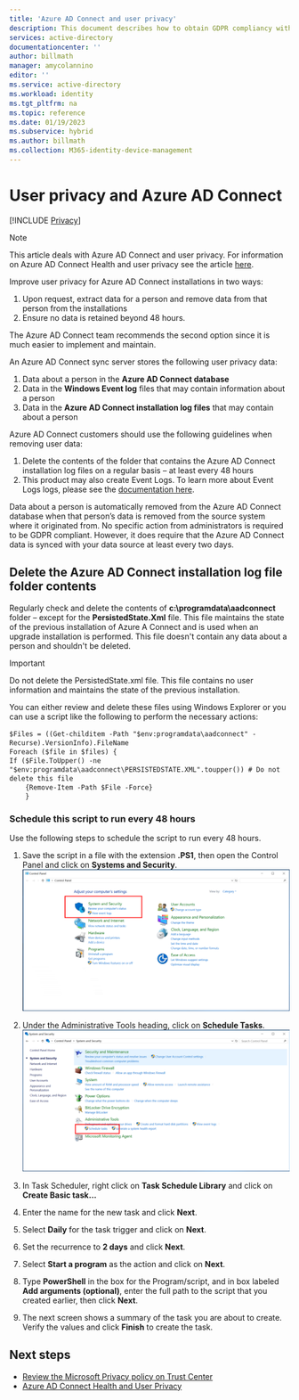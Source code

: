 ```yaml
---
title: 'Azure AD Connect and user privacy'
description: This document describes how to obtain GDPR compliancy with Azure AD Connect.
services: active-directory
documentationcenter: ''
author: billmath
manager: amycolannino
editor: ''
ms.service: active-directory
ms.workload: identity
ms.tgt_pltfrm: na
ms.topic: reference
ms.date: 01/19/2023
ms.subservice: hybrid
ms.author: billmath
ms.collection: M365-identity-device-management
---
```


# User privacy and Azure AD Connect 

[!INCLUDE [Privacy](../../../../includes/gdpr-intro-sentence.md)]

>[!NOTE] 
>This article deals with Azure AD Connect and user privacy.  For information on Azure AD Connect Health and user privacy see the article [here](reference-connect-health-user-privacy.md).

Improve user privacy for Azure AD Connect installations in two ways:

1.	Upon request, extract data for a person and remove data from that person from the installations
2.	Ensure no data is retained beyond 48 hours.

The Azure AD Connect team recommends the second option since it is much easier to implement and maintain.

An Azure AD Connect sync server stores the following user privacy data:
1.	Data about a person in the **Azure AD Connect database**
2.	Data in the **Windows Event log** files that may contain information about a person
3.	Data in the **Azure AD Connect installation log files** that may contain about a person

Azure AD Connect customers should use the following guidelines when removing user data:
1.	Delete the contents of the folder that contains the Azure AD Connect installation log files on a regular basis – at least every 48 hours
2.	This product may also create Event Logs.  To learn more about Event Logs logs, please see the [documentation here](/windows/win32/wes/windows-event-log).

Data about a person is automatically removed from the Azure AD Connect database when that person’s data is removed from the source system where it originated from. No specific action from administrators is required to be GDPR compliant.  However, it does require that the Azure AD Connect data is synced with your data source at least every two days.

## Delete the Azure AD Connect installation log file folder contents
Regularly check and delete the contents of **c:\programdata\aadconnect** folder – except for the **PersistedState.Xml** file. This file maintains the state of the previous installation of Azure A Connect and is used when an upgrade installation is performed. This file doesn't contain any data about a person and shouldn't be deleted.

>[!IMPORTANT]
>Do not delete the PersistedState.xml file.  This file contains no user information and maintains the state of the previous installation.

You can either review and delete these files using Windows Explorer or you can use a script like the following to perform the necessary actions:


```
$Files = ((Get-childitem -Path "$env:programdata\aadconnect" -Recurse).VersionInfo).FileName
Foreach ($file in $files) {
If ($File.ToUpper() -ne "$env:programdata\aadconnect\PERSISTEDSTATE.XML".toupper()) # Do not delete this file
    {Remove-Item -Path $File -Force}
    } 
```

### Schedule this script to run every 48 hours
Use the following steps to schedule the script to run every 48 hours.

1.	Save the script in a file with the extension **&#46;PS1**, then open the Control Panel and click on **Systems and Security**.
    ![System](./media/reference-connect-user-privacy/gdpr2.png)

2.	Under the Administrative Tools heading, click on **Schedule Tasks**.
    ![Task](./media/reference-connect-user-privacy/gdpr3.png)
3.	In Task Scheduler, right click on **Task Schedule Library** and click on **Create Basic task…**
4.	Enter the name for the new task and click **Next**.
5.	Select **Daily** for the task trigger and click on **Next**.
6.	Set the recurrence to **2 days** and click **Next**.
7.	Select **Start a program** as the action and click on **Next**.
8.	Type **PowerShell** in the box for the Program/script, and in box labeled **Add arguments (optional)**, enter the full path to the script that you created earlier, then click **Next**.
9.	The next screen shows a summary of the task you are about to create. Verify the values and click **Finish** to create the task.



## Next steps
* [Review the Microsoft Privacy policy on Trust Center](https://www.microsoft.com/trustcenter)
* [Azure AD Connect Health and User Privacy](reference-connect-health-user-privacy.md)
